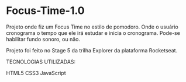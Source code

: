 # Focus-Time-1.0

Projeto onde fiz um Focus Time no estilo de pomodoro. 
Onde o usuário cronograma o tempo que ele irá estudar e inicia o cronograma. 
Pode-se habilitar fundo sonoro, ou não.

Projeto foi feito no Stage 5 da trilha Explorer da plataforma Rocketseat.

TECNOLOGIAS UTILIZADAS:

HTML5
CSS3
JavaScript
